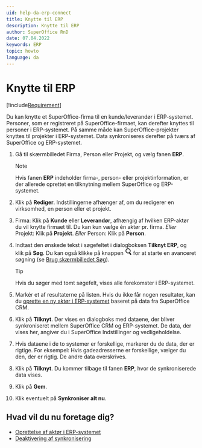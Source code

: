 ```yaml
---
uid: help-da-erp-connect
title: Knytte til ERP
description: Knytte til ERP
author: SuperOffice RnD
date: 07.04.2022
keywords: ERP
topic: howto
language: da
---
```


# Knytte til ERP

[!include[Requirement](includes/req-integration-server.md)]

Du kan knytte et SuperOffice-firma til en kunde/leverandør i ERP-systemet. Personer, som er registreret på SuperOffice-firmaet, kan derefter knyttes til personer i ERP-systemet. På samme måde kan SuperOffice-projekter knyttes til projekter i ERP-systemet. Data synkroniseres derefter på tværs af SuperOffice og ERP-systemet.

1. Gå til skærmbilledet Firma, Person eller Projekt, og vælg fanen **ERP**.

    > [!NOTE]
    > Hvis fanen **ERP** indeholder firma-, person- eller projektinformation, er der allerede oprettet en tilknytning mellem SuperOffice og ERP-systemet.

1. Klik på **Rediger**. Indstillingerne afhænger af, om du redigerer en virksomhed, en person eller et projekt.
1. Firma: Klik på **Kunde** eller **Leverandør**, afhængig af hvilken ERP-aktør du vil knytte firmaet til. Du kan kun vælge én aktør pr. firma.
    *Eller* Projekt: Klik på **Projekt**.
    *Eller* Person: Klik på **Person**.
1. Indtast den ønskede tekst i søgefeltet i dialogboksen **Tilknyt ERP**, og klik på **Søg**. Du kan også klikke på knappen ![icon][img1] for at starte en avanceret søgning (se [Brug skærmbilledet Søg][1]).

    > [!TIP]
    > Hvis du søger med tomt søgefelt, vises alle forekomster i ERP-systemet.

1. Markér et af resultaterne på listen. Hvis du ikke får nogen resultater, kan du [oprette en ny aktør i ERP-systemet][2] baseret på data fra SuperOffice CRM.
1. Klik på **Tilknyt**. Der vises en dialogboks med dataene, der bliver synkroniseret mellem SuperOffice CRM og ERP-systemet. De data, der vises her, angiver du i SuperOffice Indstillinger og vedligeholdelse.
1. Hvis dataene i de to systemer er forskellige, markerer du de data, der er rigtige.
    For eksempel: Hvis gadeadresserne er forskellige, vælger du den, der er rigtig. De andre data overskrives.
1. Klik på **Tilknyt**. Du kommer tilbage til fanen **ERP**, hvor de synkroniserede data vises.
1. Klik på **Gem**.
1. Klik eventuelt på **Synkroniser alt nu**.

## Hvad vil du nu foretage dig?

* [Oprettelse af aktør i ERP-systemet][2]
* [Deaktivering af synkronisering][3]

<!-- Referenced links -->
[1]: ../../../search-options/learn/find-screen.md
[2]: erp-create-new-actor.md
[3]: erp-sync-disconnect.md

<!-- Referenced images -->
[img1]: ../../../../../common/icons/search-icon-black.png
